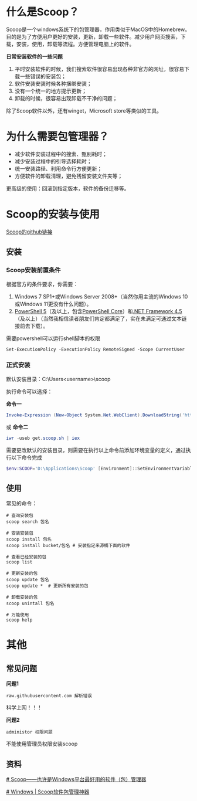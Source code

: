 # 什么是Scoop？
Scoop是一个windows系统下的包管理器，作用类似于MacOS中的Homebrew。目的是为了方便用户更好的安装，更新，卸载一些软件。减少用户网页搜索，下载，安装，使用，卸载等流程。方便管理电脑上的软件。

**日常安装软件的一些问题**
1. 平时安装软件的时候，我们搜索软件很容易出现各种非官方的网址，很容易下载一些错误的安装包；
2. 软件安装安装时候各种捆绑安装；
3. 没有一个统一的地方提示更新；
4. 卸载的时候，很容易出现卸载不干净的问题；

除了Scoop软件以外，还有winget，Microsoft store等类似的工具。

# 为什么需要包管理器？

- 减少软件安装过程中的搜索、甄别耗时；
- 减少安装过程中的引导选择耗时；
- 统一安装路径、利用命令行方便更新；
- 方便软件的卸载清理，避免残留安装文件夹等；

更高级的使用：回滚到指定版本，软件的备份迁移等。

# Scoop的安装与使用
[Scoop的github链接](https://github.com/ScoopInstaller/Scoop)

## 安装
### Scoop安装前置条件

根据官方的条件要求，你需要：

1.  Windows 7 SP1+或Windows Server 2008+（当然你用主流的Windows 10或Windows 11更没有什么问题）。
2.  [PowerShell 5](https://link.zhihu.com/?target=https%3A//www.microsoft.com/en-us/download/details.aspx%3Fid%3D54616)（及以上，包含[PowerShell Core](https://link.zhihu.com/?target=https%3A//docs.microsoft.com/en-us/powershell/scripting/install/installing-powershell-on-windows%3Fview%3Dpowershell-7.2%26viewFallbackFrom%3Dpowershell-6)）和[.NET Framework 4.5](https://link.zhihu.com/?target=https%3A//docs.microsoft.com/en-us/powershell/scripting/install/installing-powershell-on-windows%3Fview%3Dpowershell-7.2%26viewFallbackFrom%3Dpowershell-6)（及以上）（当然我相信读者朋友们肯定都满足了，实在未满足可通过文本链接前去下载）。

需要powershell可以运行shell脚本的权限

```shell
Set-ExecutionPolicy -ExecutionPolicy RemoteSigned -Scope CurrentUser
```

### 正式安装
默认安装目录：C:\Users\<username>\scoop

执行命令可以选择：

**命令一**
```powershell
Invoke-Expression (New-Object System.Net.WebClient).DownloadString('https://get.scoop.sh')
```
或
**命令二**
```powershell
iwr -useb get.scoop.sh | iex
```

需要更改默认的安装目录，则需要在执行以上命令前添加环境变量的定义，通过执行以下命令完成
```powershell
$env:SCOOP='D:\Applications\Scoop' [Environment]::SetEnvironmentVariable('SCOOP', $env:SCOOP, 'User')
```
## 使用
常见的命令：

```shell
# 查询安装包
scoop search 包名

# 安装安装包
scoop install 包名
scoop install bucket/包名 # 安装指定来源桶下面的软件

# 查看已经安装的包
scoop list 

# 更新安装的包
scoop update 包名
scoop update *  # 更新所有安装的包

# 卸载安装的包
scoop unintall 包名

# 万能使用
scoop help
```

# 其他

## 常见问题
**问题1**
```
raw.githubusercontent.com 解析错误
```
科学上网！！！

**问题2**
```
administor 权限问题
```
不能使用管理员权限安装scoop

## 资料

[# Scoop——也许是Windows平台最好用的软件（包）管理器](https://zhuanlan.zhihu.com/p/463284082)

[# Windows | Scoop软件包管理神器](https://www.limufang.com/post/569.html)